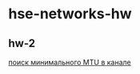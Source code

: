 # hse-networks-hw

## hw-2

[поиск минимального MTU в канале](https://github.com/evlampiy-lavrentiev/hse-networks-hw/blob/master/lab2/README.md)
